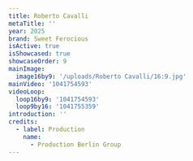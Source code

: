 ```yaml
---
title: Roberto Cavalli
metaTitle: ''
year: 2025
brand: Sweet Ferocious
isActive: true
isShowcased: true
showcaseOrder: 9
mainImage:
  image16by9: '/uploads/Roberto Cavalli/16:9.jpg'
mainVideo: '1041754593'
videoLoop:
  loop16by9: '1041754593'
  loop9by16: '1041755359'
introduction: ''
credits:
  - label: Production
    name:
      - Production Berlin Group
---
```


